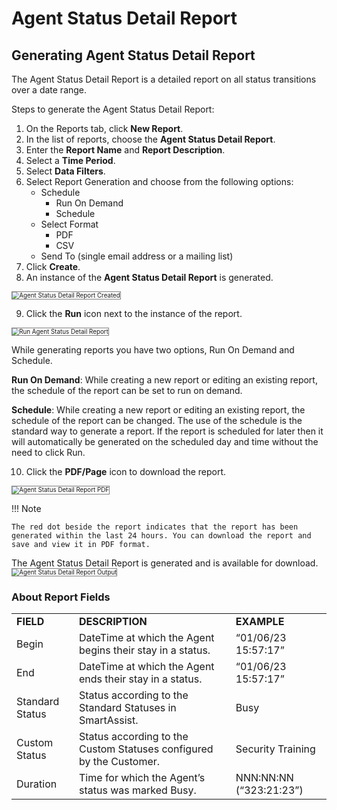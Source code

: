 # Agent Status Detail Report

## Generating Agent Status Detail Report

The Agent Status Detail Report is a detailed report on all status transitions over a date range.  

Steps to generate the Agent Status Detail Report:

1. On the Reports tab, click **New Report**.
2. In the list of reports, choose the **Agent Status Detail Report**.
3. Enter the **Report Name** and **Report Description**.
4. Select a **Time Period**.
5. Select **Data Filters**.
6. Select Report Generation and choose from the following options:
    * Schedule
        * Run On Demand
        * Schedule
    * Select Format
        * PDF
        * CSV
    * Send To (single email address or a mailing list)
7. Click **Create**.
8. An instance of the **Agent Status Detail Report** is generated.
<img src="../images/agent-status-detail-report-created.png" alt="Agent Status Detail Report Created" title="Agent Status Detail Report Created" style="border: 1px solid gray; zoom:70%;">

9. Click the **Run** icon next to the instance of the report.
<img src="../images/run-agent-status-detail-report.png" alt="Run Agent Status Detail Report" title="Run Agent Status Detail Report" style="border: 1px solid gray; zoom:70%;">

While generating reports you have two options, Run On Demand and Schedule.

**Run On Demand**: While creating a new report or editing an existing report, the schedule of the report can be set to run on demand.

**Schedule**: While creating a new report or editing an existing report, the schedule of the report can be changed. The use of the schedule is the standard way to generate a report. If the report is scheduled for later then it will automatically be generated on the scheduled day and time without the need to click Run.

10. Click the **PDF/Page** icon to download the report.
<img src="../images/pdf-agent-status-detail-report.png" alt="Agent Status Detail Report PDF" title="Agent Status Detail Report PDF" style="border: 1px solid gray; zoom:70%;">

!!! Note

    The red dot beside the report indicates that the report has been generated within the last 24 hours. You can download the report and save and view it in PDF format.

The Agent Status Detail Report is generated and is available for download.
<img src="../images/agent-status-detail-report-output.png" alt="Agent Status Detail Report Output" title="Agent Status Detail Report Output" style="border: 1px solid gray; zoom:70%;">

### About Report Fields

<table>
  <tr>
   <td><strong>FIELD</strong>
   </td>
   <td><strong>DESCRIPTION</strong>
   </td>
   <td><strong>EXAMPLE</strong>
   </td>
  </tr>
  <tr>
   <td>Begin
   </td>
   <td>DateTime at which the Agent begins their stay in a status.
   </td>
   <td>“01/06/23 15:57:17”
   </td>
  </tr>
  <tr>
   <td>End
   </td>
   <td>DateTime at which the Agent ends their stay in a status.
   </td>
   <td>“01/06/23 15:57:17”
   </td>
  </tr>
  <tr>
   <td>Standard Status
   </td>
   <td>Status according to the Standard Statuses in SmartAssist.
   </td>
   <td>Busy
   </td>
  </tr>
  <tr>
   <td>Custom Status
   </td>
   <td>Status according to the Custom Statuses configured by the Customer.
   </td>
   <td>Security Training
   </td>
  </tr>
  <tr>
   <td>Duration
   </td>
   <td>Time for which the Agent’s status was marked Busy.
   </td>
   <td>NNN:NN:NN (“323:21:23”)
   </td>
  </tr>
</table>